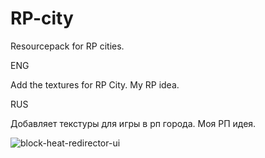 # RP-city
Resourcepack for RP cities.

ENG

Add the textures for RP City. My RP idea.

RUS

Добавляет текстуры для игры в рп города. Моя РП идея.

![block-heat-redirector-ui](https://user-images.githubusercontent.com/112896703/198872875-3ada7591-c1f4-4931-8ee3-21ce80771efc.png)
